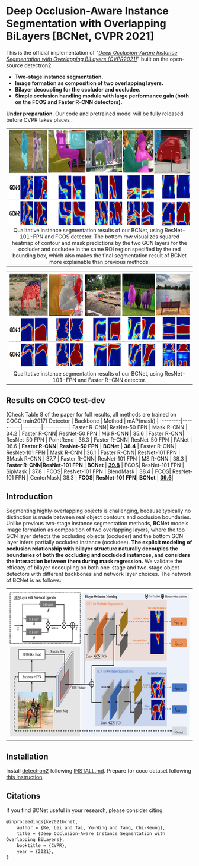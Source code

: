 # Deep Occlusion-Aware Instance Segmentation with Overlapping BiLayers [BCNet, CVPR 2021]


This is the official implementation of "*[Deep Occlusion-Aware Instance Segmentation with Overlapping BiLayers (CVPR2021)](https://arxiv.org/abs/2103.12340)*" built on the open-source detectron2.

- **Two-stage instance segmentation.**
- **Image formation as composition of two overlapping layers.**
- **Bilayer decoupling for the occluder and occludee.**
- **Simple occlusion handling module with large performance gain (both on the FCOS and Faster R-CNN detectors).**

**Under preparation**. Our code and pretrained model will be fully released before CVPR takes places .

<table>
    <tr>
        <td><center><img src="demo/fig_vis1.png" height="260">
Qualitative instance segmentation results of our BCNet, using ResNet-101-FPN and FCOS detector. The bottom row visualizes squared heatmap of contour and mask predictions by the two GCN layers for the occluder and occludee in the same ROI region specified by the red bounding box, which also makes the final segmentation result of BCNet more explainable than previous methods.
          </center></td>
</tr>
</table>
<table>
    <tr>
          <td><center><img src="demo/fig_vis2.png" height="260">
Qualitative instance segmentation results of our BCNet, using ResNet-101-FPN and Faster R-CNN detector.
          </center></td>
</tr>
</table>

Results on COCO test-dev
------------
(Check Table 8 of the paper for full results, all methods are trained on COCO train2017)
Detector | Backbone  | Method | mAP(mask) |
|--------|----------|--------|-----------|
Faster R-CNN| ResNet-50 FPN | Mask R-CNN | 34.2 |
Faster R-CNN| ResNet-50 FPN | MS R-CNN | 35.6 |
Faster R-CNN| ResNet-50 FPN | PointRend | 36.3 |
Faster R-CNN| ResNet-50 FPN | PANet | 36.6 |
**Faster R-CNN**| **ResNet-50 FPN** | **BCNet** | **38.4** |
Faster R-CNN| ResNet-101 FPN | Mask R-CNN | 36.1 |
Faster R-CNN| ResNet-101 FPN | BMask R-CNN | 37.7 |
Faster R-CNN| ResNet-101 FPN | MS R-CNN | 38.3 |
**Faster R-CNN**|**ResNet-101 FPN** | **BCNet** | [**39.8**](scores/stdout_frcnn.txt) |
FCOS| ResNet-101 FPN | SipMask | 37.8 |
FCOS| ResNet-101 FPN | BlendMask | 38.4 |
FCOS| ResNet-101 FPN | CenterMask| 38.3 |
**FCOS**| **ResNet-101 FPN**| **BCNet** | [**39.6**](scores/stdout_fcos.txt)|


Introduction
-----------------
Segmenting highly-overlapping objects is challenging, because typically no distinction is made between real object contours and occlusion boundaries. Unlike previous two-stage instance segmentation methods, **BCNet** models image formation as composition of two overlapping layers, where the top GCN layer detects the occluding objects (occluder) and the bottom GCN layer infers partially occluded instance (occludee). **The explicit modeling of occlusion relationship with bilayer structure naturally decouples the boundaries of both the occluding and occluded instances, and considers the interaction between them during mask regression.** We validate the efficacy of bilayer decoupling on both one-stage and two-stage object detectors with different backbones and network layer choices. The network of BCNet is as follows:
<center>
<table>
    <tr>
          <td><center><img src="demo/framework.png" height="400"></center></td>
    </tr>
</table>
</center>

## Installation
Install [detectron2](https://github.com/facebookresearch/detectron2) following [INSTALL.md](https://github.com/facebookresearch/detectron2/blob/master/INSTALL.md).  Prepare for coco dataset following [this instruction](https://github.com/facebookresearch/detectron2/tree/master/datasets).

<!---
Install
-----------------
  Check [INSTALL.md](INSTALL.md) for installation instructions.
Prepare Data
----------------
```
  mkdir -p datasets/coco
  ln -s /path_to_coco_dataset/annotations datasets/coco/annotations
  ln -s /path_to_coco_dataset/train2014 datasets/coco/train2014
  ln -s /path_to_coco_dataset/test2014 datasets/coco/test2014
  ln -s /path_to_coco_dataset/val2014 datasets/coco/val2014
```
Pretrained Models
---------------
```
  mkdir pretrained_models
  #The pretrained models will be downloaded when running the program.
```
My training log and pre-trained models can be found here [link](https://1drv.ms/f/s!AntfaTaAXHobhkCKfcPPQQfOfFAB) or [link](https://pan.baidu.com/s/192lRQozksu5XwpU9EO5neg)(pw:xm3f).
Running
----------------
Single GPU Training
```
  python tools/train_net.py --config-file "configs/e2e_ms_rcnn_R_50_FPN_1x.yaml" SOLVER.IMS_PER_BATCH 2 SOLVER.BASE_LR 0.0025 SOLVER.MAX_ITER 720000 SOLVER.STEPS "(480000, 640000)" TEST.IMS_PER_BATCH 1
```
Multi-GPU Training
```
  export NGPUS=8
  python -m torch.distributed.launch --nproc_per_node=$NGPUS tools/train_net.py --config-file "configs/e2e_ms_rcnn_R_50_FPN_1x.yaml" 
```
Results
------------
| NetWork  | Method | mAP(mask) |
|----------|--------|-----------|
| ResNet-50 FPN | Mask R-CNN | 34.2 |
| ResNet-50 FPN | MS R-CNN | 35.6 |
| ResNet-50 FPN | BCNet | 38.4 |
| ResNet-101 FPN | Mask R-CNN | 36.1 |
| ResNet-101 FPN | MS R-CNN | 38.3 |
| ResNet-101 FPN | BCNet | 39.8 |
Visualization
-------------
![alt text](demo/demo.png)
The left four images show good detection results with high classification scores but low mask quality. Our method aims at solving this problem. The rightmost image shows the case of a good mask with a high classification score. Our method will retrain the high score. As can be seen, scores predicted by our model can better interpret the actual mask quality.
Acknowledgment
-------------
The work was done during an internship at [Horizon Robotics](http://en.horizon.ai/).
-->

Citations
---------------
If you find BCNet useful in your research, please consider citing:
```
@inproceedings{ke2021bcnet,
    author = {Ke, Lei and Tai, Yu-Wing and Tang, Chi-Keung},
    title = {Deep Occlusion-Aware Instance Segmentation with Overlapping BiLayers},
    booktitle = {CVPR},
    year = {2021},
}   
```
<!---
License
---------------
maskscoring_rcnn is released under the MIT license. See [LICENSE](LICENSE) for additional details.
Thanks to the Third Party Libs
---------------  
[maskrcnn-benchmark](https://github.com/facebookresearch/maskrcnn-benchmark)   
[Pytorch](https://github.com/pytorch/pytorch)   
-->
